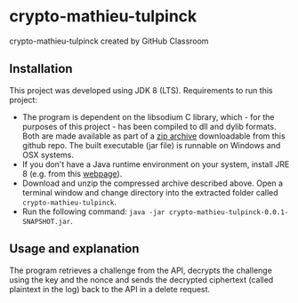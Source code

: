 # crypto-mathieu-tulpinck
crypto-mathieu-tulpinck created by GitHub Classroom

## Installation

This project was developed using JDK 8 (LTS). Requirements to run this project:

- The program is dependent on the libsodium C library, which - for the purposes of this project - has been compiled to dll and dylib formats. Both are made available as part of a [zip archive](https://github.com/EHB-TI/crypto-mathieu-tulpinck/blob/main/crypto-mathieu-tulpinck.zip) downloadable from this github repo. The built executable (jar file) is runnable on Windows and OSX systems.
- If you don't have a Java runtime environment on your system, install JRE 8 (e.g. from this [webpage](https://www.java.com/en/download/)).
- Download and unzip the compressed archive described above. Open a terminal window and change directory into the extracted folder called `crypto-mathieu-tulpinck`.
- Run the following command: `java -jar crypto-mathieu-tulpinck-0.0.1-SNAPSHOT.jar`.

## Usage and explanation

The program retrieves a challenge from the API, decrypts the challenge using the key and the nonce and sends the decrypted ciphertext (called plaintext in the log) back to the API in a delete request.
